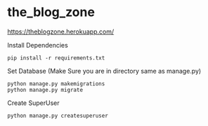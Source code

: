 # the_blog_zone
https://theblogzone.herokuapp.com/

Install Dependencies 

```
pip install -r requirements.txt
```

Set Database (Make Sure you are in directory same as manage.py)
```
python manage.py makemigrations
python manage.py migrate
```

Create SuperUser 
```
python manage.py createsuperuser
```
